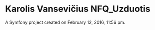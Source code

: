 Karolis Vansevičius
NFQ_Uzduotis
============

A Symfony project created on February 12, 2016, 11:56 pm.
